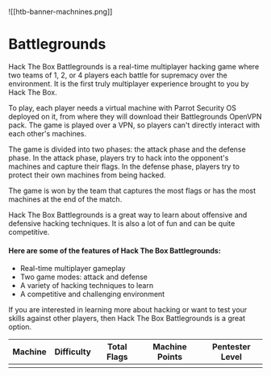 ![[htb-banner-machnines.png]]
# Battlegrounds

  
Hack The Box Battlegrounds is a real-time multiplayer hacking game where two teams of 1, 2, or 4 players each battle for supremacy over the environment. It is the first truly multiplayer experience brought to you by Hack The Box.

To play, each player needs a virtual machine with Parrot Security OS deployed on it, from where they will download their Battlegrounds OpenVPN pack. The game is played over a VPN, so players can't directly interact with each other's machines.

The game is divided into two phases: the attack phase and the defense phase. In the attack phase, players try to hack into the opponent's machines and capture their flags. In the defense phase, players try to protect their own machines from being hacked.

The game is won by the team that captures the most flags or has the most machines at the end of the match.

Hack The Box Battlegrounds is a great way to learn about offensive and defensive hacking techniques. It is also a lot of fun and can be quite competitive.

#### Here are some of the features of Hack The Box Battlegrounds:

- Real-time multiplayer gameplay
- Two game modes: attack and defense
- A variety of hacking techniques to learn
- A competitive and challenging environment

If you are interested in learning more about hacking or want to test your skills against other players, then Hack The Box Battlegrounds is a great option.

| Machine | Difficulty | Total Flags | Machine Points | Pentester Level |
| ------- | ---------- | ----------- | -------------- | --------------- |
|         |            |             |                |                 |
